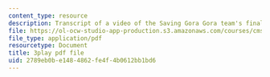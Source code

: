 ```yaml
---
content_type: resource
description: Transcript of a video of the Saving Gora Gora team's final presentation.
file: https://ol-ocw-studio-app-production.s3.amazonaws.com/courses/cms-611j-creating-video-games-fall-2014/2789eb0be1484862fe4f4b0612bb1bd6_sKolTx6sxUo.pdf
file_type: application/pdf
resourcetype: Document
title: 3play pdf file
uid: 2789eb0b-e148-4862-fe4f-4b0612bb1bd6
---
```


